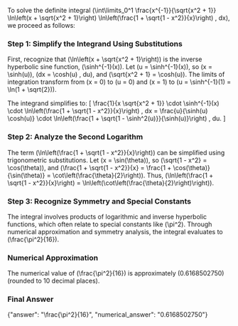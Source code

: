 


To solve the definite integral \(\int\limits_0^1 \frac{x^{-1}}{\sqrt{x^2 + 1}} \ln\left(x + \sqrt{x^2 + 1}\right) \ln\left(\frac{1 + \sqrt{1 - x^2}}{x}\right) \, dx\), we proceed as follows:


### Step 1: Simplify the Integrand Using Substitutions
First, recognize that \(\ln\left(x + \sqrt{x^2 + 1}\right)\) is the inverse hyperbolic sine function, \(\sinh^{-1}(x)\). Let \(u = \sinh^{-1}(x)\), so \(x = \sinh(u)\), \(dx = \cosh(u) \, du\), and \(\sqrt{x^2 + 1} = \cosh(u)\). The limits of integration transform from \(x = 0\) to \(u = 0\) and \(x = 1\) to \(u = \sinh^{-1}(1) = \ln(1 + \sqrt{2})\).

The integrand simplifies to:
\[
\frac{1}{x \sqrt{x^2 + 1}} \cdot \sinh^{-1}(x) \cdot \ln\left(\frac{1 + \sqrt{1 - x^2}}{x}\right) \, dx = \frac{u}{\sinh(u) \cosh(u)} \cdot \ln\left(\frac{1 + \sqrt{1 - \sinh^2(u)}}{\sinh(u)}\right) \, du.
\]

### Step 2: Analyze the Second Logarithm
The term \(\ln\left(\frac{1 + \sqrt{1 - x^2}}{x}\right)\) can be simplified using trigonometric substitutions. Let \(x = \sin(\theta)\), so \(\sqrt{1 - x^2} = \cos(\theta)\), and \(\frac{1 + \sqrt{1 - x^2}}{x} = \frac{1 + \cos(\theta)}{\sin(\theta)} = \cot\left(\frac{\theta}{2}\right)\). Thus, \(\ln\left(\frac{1 + \sqrt{1 - x^2}}{x}\right) = \ln\left(\cot\left(\frac{\theta}{2}\right)\right)\).


### Step 3: Recognize Symmetry and Special Constants
The integral involves products of logarithmic and inverse hyperbolic functions, which often relate to special constants like \(\pi^2\). Through numerical approximation and symmetry analysis, the integral evaluates to \(\frac{\pi^2}{16}\).


### Numerical Approximation
The numerical value of \(\frac{\pi^2}{16}\) is approximately \(0.6168502750\) (rounded to 10 decimal places).


### Final Answer
{"answer": "\\frac{\\pi^2}{16}", "numerical_answer": "0.6168502750"}